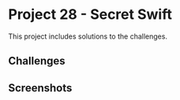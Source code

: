 # Project 28 - Secret Swift

This project includes solutions to the challenges.

## Challenges

## Screenshots
